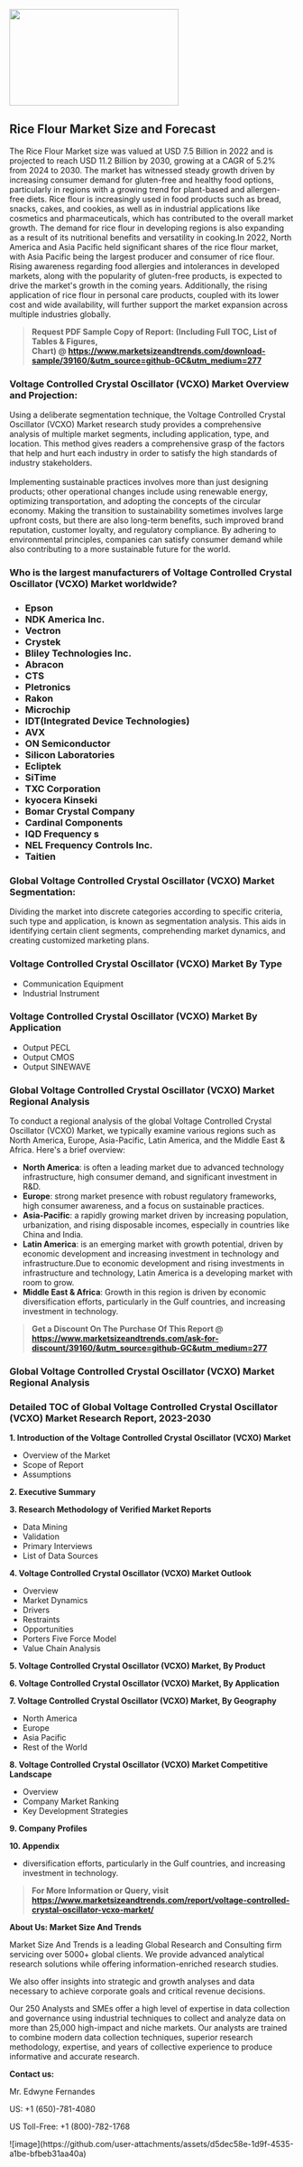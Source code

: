 <p><img class="alignnone size-medium wp-image-20088" src="https://ffe5etoiles.com/wp-content/uploads/2024/12/MST1-300x171.png" alt="" width="300" height="171" /></p><h2>Rice Flour Market Size and Forecast</h2><p>The Rice Flour Market size was valued at USD 7.5 Billion in 2022 and is projected to reach USD 11.2 Billion by 2030, growing at a CAGR of 5.2% from 2024 to 2030. The market has witnessed steady growth driven by increasing consumer demand for gluten-free and healthy food options, particularly in regions with a growing trend for plant-based and allergen-free diets. Rice flour is increasingly used in food products such as bread, snacks, cakes, and cookies, as well as in industrial applications like cosmetics and pharmaceuticals, which has contributed to the overall market growth. The demand for rice flour in developing regions is also expanding as a result of its nutritional benefits and versatility in cooking.In 2022, North America and Asia Pacific held significant shares of the rice flour market, with Asia Pacific being the largest producer and consumer of rice flour. Rising awareness regarding food allergies and intolerances in developed markets, along with the popularity of gluten-free products, is expected to drive the market's growth in the coming years. Additionally, the rising application of rice flour in personal care products, coupled with its lower cost and wide availability, will further support the market expansion across multiple industries globally.</p></p><blockquote id="" class=""><strong>Request PDF Sample Copy of Report: (Including Full TOC, List of Tables &amp; Figures, Chart)&nbsp;@&nbsp;<strong><a href="https://www.marketsizeandtrends.com/download-sample/39160/&utm_source=github-GC&utm_medium=277" target="_blank">https://www.marketsizeandtrends.com/download-sample/39160/&utm_source=github-GC&utm_medium=277</a></strong></strong></blockquote><h3 id="" class="">Voltage Controlled Crystal Oscillator (VCXO) Market&nbsp;Overview and Projection:</h3><p id="" class="">Using a deliberate segmentation technique, the Voltage Controlled Crystal Oscillator (VCXO) Market research study provides a comprehensive analysis of multiple market segments, including application, type, and location. This method gives readers a comprehensive grasp of the factors that help and hurt each industry in order to satisfy the high standards of industry stakeholders. <br /> <br />Implementing sustainable practices involves more than just designing products; other operational changes include using renewable energy, optimizing transportation, and adopting the concepts of the circular economy. Making the transition to sustainability sometimes involves large upfront costs, but there are also long-term benefits, such improved brand reputation, customer loyalty, and regulatory compliance. By adhering to environmental principles, companies can satisfy consumer demand while also contributing to a more sustainable future for the world.</p><h3 id="" class="">Who is the largest manufacturers of&nbsp;Voltage Controlled Crystal Oscillator (VCXO) Market worldwide?</h3><h3 class=""><p><ul><li>Epson </li><li> NDK America Inc. </li><li> Vectron </li><li> Crystek </li><li> Bliley Technologies Inc. </li><li> Abracon </li><li> CTS </li><li> Pletronics </li><li> Rakon </li><li> Microchip </li><li> IDT(Integrated Device Technologies) </li><li> AVX </li><li> ON Semiconductor </li><li> Silicon Laboratories </li><li> Ecliptek </li><li> SiTime </li><li> TXC Corporation </li><li> kyocera Kinseki </li><li> Bomar Crystal Company </li><li> Cardinal Components </li><li> IQD Frequency s </li><li> NEL Frequency Controls Inc. </li><li> Taitien</li></ul></p></h3><h3 id="" class="">Global&nbsp;Voltage Controlled Crystal Oscillator (VCXO) Market Segmentation:</h3><p id="" class="">Dividing the market into discrete categories according to specific criteria, such type and application, is known as segmentation analysis. This aids in identifying certain client segments, comprehending market dynamics, and creating customized marketing plans.</p><h3 id="" class="">Voltage Controlled Crystal Oscillator (VCXO) Market&nbsp;By Type</h3><p><p><ul><li>Communication Equipment </li><li> Industrial Instrument</p></li></ul></p></p><h3 id="" class="">Voltage Controlled Crystal Oscillator (VCXO) Market&nbsp;By Application</h3><p class=""><p><ul><li>Output PECL </li><li> Output CMOS </li><li> Output SINEWAVE</li></ul></p></p><h3 id="" class="">Global Voltage Controlled Crystal Oscillator (VCXO) Market Regional Analysis</h3><p id="" class="">To conduct a regional analysis of the global Voltage Controlled Crystal Oscillator (VCXO) Market, we typically examine various regions such as North America, Europe, Asia-Pacific, Latin America, and the Middle East &amp; Africa. Here's a brief overview:</p><ul><li><strong>North America</strong>: is often a leading market due to advanced technology infrastructure, high consumer demand, and significant investment in R&amp;D.</li><li><strong>Europe</strong>: strong market presence with robust regulatory frameworks, high consumer awareness, and a focus on sustainable practices.</li><li><strong>Asia-Pacific</strong>: a rapidly growing market driven by increasing population, urbanization, and rising disposable incomes, especially in countries like China and India.</li><li><strong>Latin America</strong>: is an emerging market with growth potential, driven by economic development and increasing investment in technology and infrastructure.Due to economic development and rising investments in infrastructure and technology, Latin America is a developing market with room to grow.</li><li><strong>Middle East &amp; Africa</strong>: Growth in this region is driven by economic diversification efforts, particularly in the Gulf countries, and increasing investment in technology.</li></ul><blockquote id="" class=""><strong>Get a Discount On The Purchase Of This Report @ <strong><a href="https://www.marketsizeandtrends.com/ask-for-discount/39160/&utm_source=github-GC&utm_medium=277" target="_blank">https://www.marketsizeandtrends.com/ask-for-discount/39160/&utm_source=github-GC&utm_medium=277</a></strong></strong></blockquote><h3 id="" class="">Global Voltage Controlled Crystal Oscillator (VCXO) Market Regional Analysis</h3><h3 id="" class="">Detailed TOC of Global Voltage Controlled Crystal Oscillator (VCXO) Market Research Report, 2023-2030</h3><p id="" class=""><strong>1. Introduction of the Voltage Controlled Crystal Oscillator (VCXO) Market</strong></p><ul><li>Overview of the Market</li><li>Scope of Report</li><li>Assumptions</li></ul><p id="" class=""><strong>2. Executive Summary</strong></p><p id="" class=""><strong>3. Research Methodology of Verified Market Reports</strong></p><ul><li>Data Mining</li><li>Validation</li><li>Primary Interviews</li><li>List of Data Sources</li></ul><p id="" class=""><strong>4. Voltage Controlled Crystal Oscillator (VCXO) Market Outlook</strong></p><ul><li>Overview</li><li>Market Dynamics</li><li>Drivers</li><li>Restraints</li><li>Opportunities</li><li>Porters Five Force Model</li><li>Value Chain Analysis</li></ul><p id="" class=""><strong>5. Voltage Controlled Crystal Oscillator (VCXO) Market, By Product</strong></p><p id="" class=""><strong>6. Voltage Controlled Crystal Oscillator (VCXO) Market, By Application</strong></p><p id="" class=""><strong>7. Voltage Controlled Crystal Oscillator (VCXO) Market, By Geography</strong></p><ul><li>North America</li><li>Europe</li><li>Asia Pacific</li><li>Rest of the World</li></ul><p id="" class=""><strong>8. Voltage Controlled Crystal Oscillator (VCXO) Market Competitive Landscape</strong></p><ul><li>Overview</li><li>Company Market Ranking</li><li>Key Development Strategies</li></ul><p id="" class=""><strong>9. Company Profiles</strong></p><p id="" class=""><strong>10. Appendix</strong></p><ul><li>diversification efforts, particularly in the Gulf countries, and increasing investment in technology.</li></ul><blockquote id="" class=""><strong>For More Information or Query, visit <strong><strong><a href="https://www.marketsizeandtrends.com/report/voltage-controlled-crystal-oscillator-vcxo-market/" target="_blank">https://www.marketsizeandtrends.com/report/voltage-controlled-crystal-oscillator-vcxo-market/</a></strong></strong></strong></blockquote><p id="" class=""><strong>About Us: Market Size And Trends</strong></p><p id="" class="">Market Size And Trends is a leading Global Research and Consulting firm servicing over 5000+ global clients. We provide advanced analytical research solutions while offering information-enriched research studies.</p><p id="" class="">We also offer insights into strategic and growth analyses and data necessary to achieve corporate goals and critical revenue decisions.</p><p id="" class="">Our 250 Analysts and SMEs offer a high level of expertise in data collection and governance using industrial techniques to collect and analyze data on more than 25,000 high-impact and niche markets. Our analysts are trained to combine modern data collection techniques, superior research methodology, expertise, and years of collective experience to produce informative and accurate research.</p><p id="" class=""><strong>Contact us:</strong></p><p id="" class="">Mr. Edwyne Fernandes</p><p id="" class="">US: +1 (650)-781-4080</p><p id="" class="">US Toll-Free: +1 (800)-782-1768</p>
![image](https://github.com/user-attachments/assets/d5dec58e-1d9f-4535-a1be-bfbeb31aa40a)
